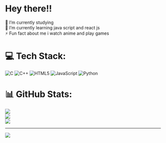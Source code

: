 # Hey there!!
🔭 I’m currently studying<br>🌱 I’m currently learning java script and react js<br>⚡ Fun fact about me i watch anime and play games


# 💻 Tech Stack:
![C](https://img.shields.io/badge/c-%2300599C.svg?style=flat&logo=c&logoColor=white) ![C++](https://img.shields.io/badge/c++-%2300599C.svg?style=flat&logo=c%2B%2B&logoColor=white) ![HTML5](https://img.shields.io/badge/html5-%23E34F26.svg?style=flat&logo=html5&logoColor=white) ![JavaScript](https://img.shields.io/badge/javascript-%23323330.svg?style=flat&logo=javascript&logoColor=%23F7DF1E) ![Python](https://img.shields.io/badge/python-3670A0?style=flat&logo=python&logoColor=ffdd54)
# 📊 GitHub Stats:
![](https://github-readme-stats.vercel.app/api?username=najmh89&theme=midnight-purple&hide_border=false&include_all_commits=false&count_private=false)<br/>
![](https://github-readme-streak-stats.herokuapp.com/?user=najmh89&theme=midnight-purple&hide_border=false)<br/>
![](https://github-readme-stats.vercel.app/api/top-langs/?username=najmh89&theme=midnight-purple&hide_border=false&include_all_commits=false&count_private=false&layout=compact)

---
[![](https://visitcount.itsvg.in/api?id=najmh89&icon=0&color=1)](https://visitcount.itsvg.in)

<!-- Proudly created with GPRM ( https://gprm.itsvg.in ) -->
